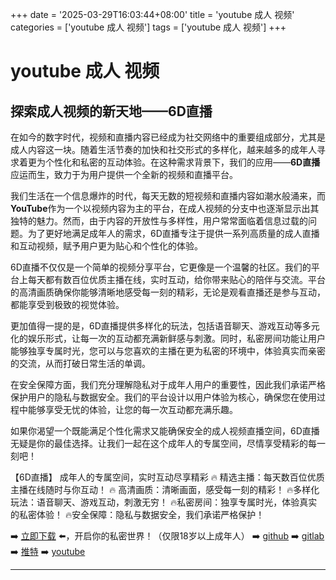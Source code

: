 +++
date = '2025-03-29T16:03:44+08:00'
title = 'youtube 成人 视频'
categories = ['youtube 成人 视频']
tags = ['youtube 成人 视频']
+++

# youtube 成人 视频

## 探索成人视频的新天地——6D直播

在如今的数字时代，视频和直播内容已经成为社交网络中的重要组成部分，尤其是成人内容这一块。随着生活节奏的加快和社交形式的多样化，越来越多的成年人寻求着更为个性化和私密的互动体验。在这种需求背景下，我们的应用——**6D直播**应运而生，致力于为用户提供一个全新的视频和直播平台。

我们生活在一个信息爆炸的时代，每天无数的短视频和直播内容如潮水般涌来，而**YouTube**作为一个以视频内容为主的平台，在成人视频的分支中也逐渐显示出其独特的魅力。然而，由于内容的开放性与多样性，用户常常面临着信息过载的问题。为了更好地满足成年人的需求，6D直播专注于提供一系列高质量的成人直播和互动视频，赋予用户更为贴心和个性化的体验。

6D直播不仅仅是一个简单的视频分享平台，它更像是一个温馨的社区。我们的平台上每天都有数百位优质主播在线，实时互动，给你带来贴心的陪伴与交流。平台的高清画质确保你能够清晰地感受每一刻的精彩，无论是观看直播还是参与互动，都能享受到极致的视觉体验。

更加值得一提的是，6D直播提供多样化的玩法，包括语音聊天、游戏互动等多元化的娱乐形式，让每一次的互动都充满新鲜感与刺激。同时，私密房间功能让用户能够独享专属时光，您可以与您喜欢的主播在更为私密的环境中，体验真实而亲密的交流，从而打破日常生活的单调。

在安全保障方面，我们充分理解隐私对于成年人用户的重要性，因此我们承诺严格保护用户的隐私与数据安全。我们的平台设计以用户体验为核心，确保您在使用过程中能够享受无忧的体验，让您的每一次互动都充满乐趣。

如果你渴望一个既能满足个性化需求又能确保安全的成人视频直播空间，6D直播无疑是你的最佳选择。让我们一起在这个成年人的专属空间，尽情享受精彩的每一刻吧！

【6D直播】
成年人的专属空间，实时互动尽享精彩
🔥 精选主播：每天数百位优质主播在线随时与你互动！
🔥 高清画质：清晰画面，感受每一刻的精彩！
🔥多样化玩法：语音聊天、游戏互动，刺激无穷！
🔥私密房间：独享专属时光，体验真实的私密体验！
🔥安全保障：隐私与数据安全，我们承诺严格保护！

➡️ [立即下载](https://down123.s3.ap-east-1.amazonaws.com/down/down.html?channelCode=blog) ⬅️，开启你的私密世界！（仅限18岁以上成年人）
➡️ [github](https://aldult-live.github.io/)
➡️ [gitlab](https://seo-09598d.gitlab.io/)
➡️ [推特](https://x.com/wegame33)
➡️ [youtube](https://www.youtube.com/@6Dlive)

---
